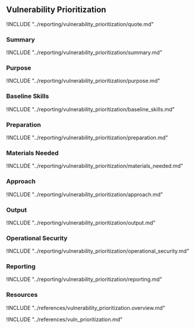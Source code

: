 ## Vulnerability Prioritization

!INCLUDE "../reporting/vulnerability_prioritization/quote.md"

### Summary

!INCLUDE "../reporting/vulnerability_prioritization/summary.md"

### Purpose

!INCLUDE "../reporting/vulnerability_prioritization/purpose.md"

### Baseline Skills

!INCLUDE "../reporting/vulnerability_prioritization/baseline_skills.md"

### Preparation

!INCLUDE "../reporting/vulnerability_prioritization/preparation.md"

### Materials Needed

!INCLUDE "../reporting/vulnerability_prioritization/materials_needed.md"

### Approach

!INCLUDE "../reporting/vulnerability_prioritization/approach.md"

### Output

!INCLUDE "../reporting/vulnerability_prioritization/output.md"

### Operational Security

!INCLUDE "../reporting/vulnerability_prioritization/operational_security.md"

### Reporting

!INCLUDE "../reporting/vulnerability_prioritization/reporting.md"

### Resources

!INCLUDE "../references/vulnerability_prioritization.overview.md"

!INCLUDE "../references/vuln_prioritization.md"
